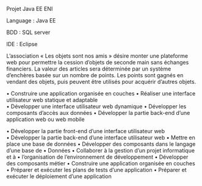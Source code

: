 Projet Java EE ENI 


Language : Java EE

BDD : SQL server

IDE : Eclipse


L’association « Les objets sont nos amis » désire monter une plateforme web pour permettre 
la cession d’objets de seconde main sans échanges financiers. La valeur des articles sera 
déterminée par un système d’enchères basée sur un nombre de points. Les points sont 
gagnés en vendant des objets, puis peuvent être utilisés pour acquérir d’autres objets.


•	Construire une application organisée en couches
•	Réaliser une interface utilisateur web statique et adaptable 				
•	Développer une interface utilisateur web dynamique 
•	Développer les composants d’accès aux données 
•	Développer la partie back-end d’une application web ou web mobile 


•	Développer la partie front-end d’une interface utilisateur web				
•	Développer la partie back-end d’une interface utilisateur web
•	Mettre en place une base de données
•	Développer des composants dans le langage d’une base de
•	Données
•	Collaborer à la gestion d’un projet informatique et à
•	l’organisation de l’environnement de développement
•	Développer des composants métier
•	Construire une application organisée en couches
•	Préparer et exécuter les plans de tests d’une application
•	Préparer et exécuter le déploiement d’une application

